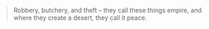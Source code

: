 > Robbery, butchery, and theft – they call these things empire, and where they create a desert, they call it peace.